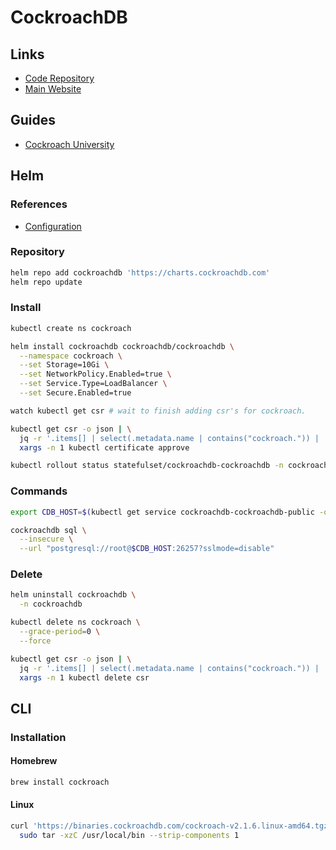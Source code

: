 # CockroachDB

<!--
https://app.pluralsight.com/library/courses/big-data-ldn-session-79/table-of-contents
-->

## Links

- [Code Repository](https://github.com/cockroachdb/cockroach)
- [Main Website](https://cockroachlabs.com/)

## Guides

- [Cockroach University](https://university.cockroachlabs.com/categories)

## Helm

### References

- [Configuration](https://github.com/cockroachdb/helm-charts/tree/master/cockroachdb#configuration)

### Repository

```sh
helm repo add cockroachdb 'https://charts.cockroachdb.com'
helm repo update
```

### Install

```sh
kubectl create ns cockroach
```

```sh
helm install cockroachdb cockroachdb/cockroachdb \
  --namespace cockroach \
  --set Storage=10Gi \
  --set NetworkPolicy.Enabled=true \
  --set Service.Type=LoadBalancer \
  --set Secure.Enabled=true
```

```sh
watch kubectl get csr # wait to finish adding csr's for cockroach.
```

```sh
kubectl get csr -o json | \
  jq -r '.items[] | select(.metadata.name | contains("cockroach.")) | .metadata.name' | \
  xargs -n 1 kubectl certificate approve
```

```sh
kubectl rollout status statefulset/cockroachdb-cockroachdb -n cockroach
```

### Commands

```sh
export CDB_HOST=$(kubectl get service cockroachdb-cockroachdb-public -o jsonpath='{.status.loadBalancer.ingress[0].hostname}' -n cockroach)

cockroachdb sql \
  --insecure \
  --url "postgresql://root@$CDB_HOST:26257?sslmode=disable"
```

### Delete

```sh
helm uninstall cockroachdb \
  -n cockroachdb

kubectl delete ns cockroach \
  --grace-period=0 \
  --force

kubectl get csr -o json | \
  jq -r '.items[] | select(.metadata.name | contains("cockroach.")) | .metadata.name' | \
  xargs -n 1 kubectl delete csr
```

## CLI

### Installation

#### Homebrew

```sh
brew install cockroach
```

#### Linux

```sh
curl 'https://binaries.cockroachdb.com/cockroach-v2.1.6.linux-amd64.tgz' | \
  sudo tar -xzC /usr/local/bin --strip-components 1
```

